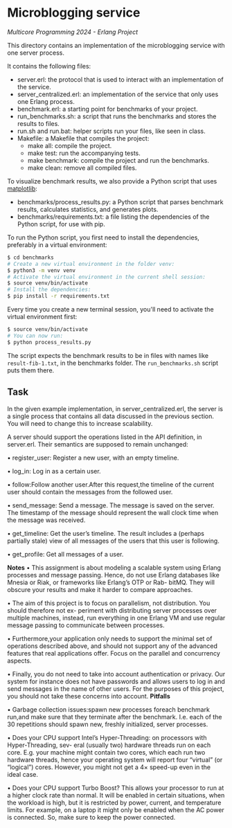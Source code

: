 # Microblogging service

*Multicore Programming 2024 - Erlang Project*

This directory contains an implementation of the microblogging service with one server process.

It contains the following files:
* server.erl: the protocol that is used to interact with an implementation of the service.
* server_centralized.erl: an implementation of the service that only uses one Erlang process.
* benchmark.erl: a starting point for benchmarks of your project.
* run_benchmarks.sh: a script that runs the benchmarks and stores the results to files.
* run.sh and run.bat: helper scripts run your files, like seen in class.
* Makefile: a Makefile that compiles the project:
    - make all: compile the project.
    - make test: run the accompanying tests.
    - make benchmark: compile the project and run the benchmarks.
    - make clean: remove all compiled files.

To visualize benchmark results, we also provide a Python script that uses [matplotlib](https://matplotlib.org/):
* benchmarks/process_results.py: a Python script that parses benchmark results, calculates
  statistics, and generates plots.
* benchmarks/requirements.txt: a file listing the dependencies of the Python script, for use with pip.

To run the Python script, you first need to install the dependencies, preferably in a virtual environment:

```sh
$ cd benchmarks
# Create a new virtual environment in the folder venv:
$ python3 -m venv venv
# Activate the virtual environment in the current shell session:
$ source venv/bin/activate
# Install the dependencies:
$ pip install -r requirements.txt
```

Every time you create a new terminal session, you'll need to activate the virtual environment first:

```sh
$ source venv/bin/activate
# You can now run:
$ python process_results.py
```

The script expects the benchmark results to be in files with names like `result-fib-1.txt`, in the benchmarks folder. The `run_benchmarks.sh` script puts them there.

## Task 
In the given example implementation, in server_centralized.erl, the server is a single process that contains all data discussed in the previous section. You will need to change this to increase scalability.

A server should support the operations listed in the API definition, in server.erl. Their semantics are supposed to remain unchanged:

• register_user: Register a new user, with an empty timeline.

• log_in: Log in as a certain user.

• follow:Follow another user.After this request,the timeline of the current user should contain the messages from the followed user.

• send_message: Send a message. The message is saved on the server. The timestamp of the message should represent the wall clock time when the message was received.

• get_timeline: Get the user’s timeline. The result includes a (perhaps partially stale) view of all messages of the users that this user is following.

• get_profile: Get all messages of a user.


**Notes**
• This assignment is about modeling a scalable system using Erlang processes and message passing. Hence, do not use Erlang databases like Mnesia or Riak, or frameworks like Erlang’s OTP or Rab- bitMQ. They will obscure your results and make it harder to compare approaches.

• The aim of this project is to focus on parallelism, not distribution. You should therefore not ex- periment with distributing server processes over multiple machines, instead, run everything in one Erlang VM and use regular message passing to communicate between processes.

• Furthermore,your application only needs to support the minimal set of operations described above, and should not support any of the advanced features that real applications offer. Focus on the parallel and concurrency aspects.

• Finally, you do not need to take into account authentication or privacy. Our system for instance does not have passwords and allows users to log in and send messages in the name of other users. For the purposes of this project, you should not take these concerns into account.
**Pitfalls**

• Garbage collection issues:spawn new processes foreach benchmark run,and make sure that they terminate after the benchmark. I.e. each of the 30 repetitions should spawn new, freshly initialized, server processes.

• Does your CPU support Intel’s Hyper-Threading: on processors with Hyper-Threading, sev- eral (usually two) hardware threads run on each core. E.g. your machine might contain two cores, which each run two hardware threads, hence your operating system will report four
“virtual” (or “logical”) cores. However, you might not get a 4× speed-up even in the ideal case.

• Does your CPU support Turbo Boost? This allows your processor to run at a higher clock rate than normal. It will be enabled in certain situations, when the workload is high, but it is restricted by power, current, and temperature limits. For example, on a laptop it might only be enabled when the AC power is connected. So, make sure to keep the power connected.
